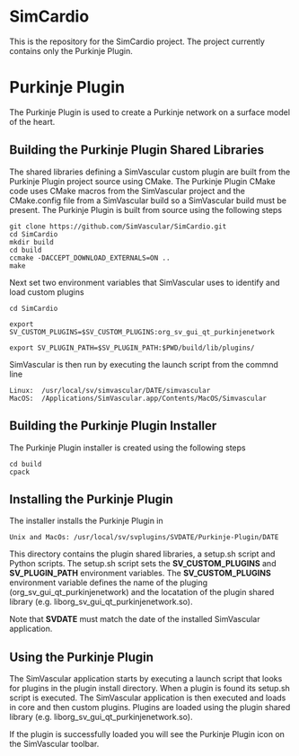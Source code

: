 # SimCardio
This is the repository for the SimCardio project. The project currently contains only the Purkinje Plugin.

# Purkinje Plugin
The Purkinje Plugin is used to create a Purkinje network on a surface model of the heart.

## Building the Purkinje Plugin Shared Libraries
The shared libraries defining a SimVascular custom plugin are built from the Purkinje Plugin project source using CMake. The Purkinje Plugin CMake code uses CMake macros from the SimVascular project and the CMake.config file from a SimVascular build so a SimVascular build must be present. The Purkinje Plugin is built from source using the following steps

```
git clone https://github.com/SimVascular/SimCardio.git
cd SimCardio
mkdir build
cd build
ccmake -DACCEPT_DOWNLOAD_EXTERNALS=ON ..
make 
```

Next set two environment variables that SimVascular uses to identify and load custom plugins

```
cd SimCardio 

export SV_CUSTOM_PLUGINS=$SV_CUSTOM_PLUGINS:org_sv_gui_qt_purkinjenetwork

export SV_PLUGIN_PATH=$SV_PLUGIN_PATH:$PWD/build/lib/plugins/
```

SimVascular is then run by executing the launch script from the commnd line
```
Linux:  /usr/local/sv/simvascular/DATE/simvascular
MacOS:  /Applications/SimVascular.app/Contents/MacOS/Simvascular
```
## Building the Purkinje Plugin Installer
The Purkinje Plugin installer is created using the following steps
```
cd build
cpack
```

## Installing the Purkinje Plugin
The installer installs the Purkinje Plugin in
```
Unix and MacOs: /usr/local/sv/svplugins/SVDATE/Purkinje-Plugin/DATE
```
This directory contains the plugin shared libraries, a setup.sh script and Python scripts. The setup.sh script sets the **SV_CUSTOM_PLUGINS** and **SV_PLUGIN_PATH** environment variables. The **SV_CUSTOM_PLUGINS** environment variable defines the name of the pluging (org_sv_gui_qt_purkinjenetwork) and the locatation of the plugin shared library (e.g. liborg_sv_gui_qt_purkinjenetwork.so).

Note that **SVDATE** must match the date of the installed SimVascular application.

## Using the Purkinje Plugin 
The SimVascular application starts by executing a launch script that looks for plugins in the plugin install directory. When a plugin is found its setup.sh script is executed. The SimVascular application is then executed and loads in core and then custom plugins. Plugins are loaded using the plugin shared library (e.g. liborg_sv_gui_qt_purkinjenetwork.so).

If the plugin is successfully loaded you will see the Purkinje Plugin icon on the SimVascular toolbar.


